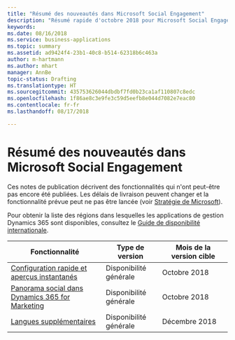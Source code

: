 ```yaml
---
title: "Résumé des nouveautés dans Microsoft Social Engagement"
description: "Résumé rapide d'octobre 2018 pour Microsoft Social Engagement"
keywords: 
ms.date: 08/16/2018
ms.service: business-applications
ms.topic: summary
ms.assetid: ad9424f4-23b1-40c8-b514-62318b6c463a
author: m-hartmann
ms.author: mhart
manager: AnnBe
topic-status: Drafting
ms.translationtype: HT
ms.sourcegitcommit: 435753626044dbdbf7fd0b23ca1af110807c8edc
ms.openlocfilehash: 1f86ae8c3e9fe3c59d5eefb8e044d7082e7eac80
ms.contentlocale: fr-fr
ms.lasthandoff: 08/17/2018

---
```


#  <a name="summary-of-whats-new-in-microsoft-social-engagement"></a>Résumé des nouveautés dans Microsoft Social Engagement

Ces notes de publication décrivent des fonctionnalités qui n'ont peut-être pas encore été publiées. Les délais de livraison peuvent changer et la fonctionnalité prévue peut ne pas être lancée (voir [Stratégie de Microsoft](https://go.microsoft.com/fwlink/p/?linkid=2007332)).
    
Pour obtenir la liste des régions dans lesquelles les applications de gestion Dynamics 365 sont disponibles, consultez le [Guide de disponibilité internationale](https://aka.ms/dynamics_365_international_availability_deck).

| Fonctionnalité                                                                                     | Type de version | Mois de la version cible |
|---------------------------------------------------------------------------------------------|--------------|----------------------|
| [Configuration rapide et aperçus instantanés](quick-setup.md)                                        | Disponibilité générale           | Octobre 2018          |
| [Panorama social dans Dynamics 365 for Marketing](social-insights-dynamics365-marketing.md) | Disponibilité générale           | Octobre 2018          |
| [Langues supplémentaires](additional-languages.md)                                           | Disponibilité générale           | Décembre 2018         |

